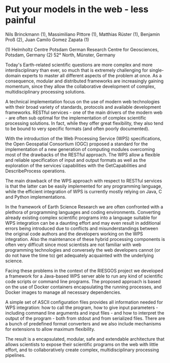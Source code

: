 Put your models in the web - less painful
=================================

Nils Brinckmann (1), Massimiliano Pittore (1), Matthias Rüster (1), Benjamin Proß (2), Juan Camilo Gomez Zapata (1)

(1) Helmholtz Centre Potsdam German Research Centre for Geosciences, Potsdam, Germany
(2) 52° North, Münster, Germany

Today's Earth-related scientific questions are more complex and more interdisciplinary than ever, so much
that is extremely challenging for single-domain experts to master all different aspects of the 
problem at once.
As a consequence, modular and distributed frameworks are increasingly gaining momentum, since they allow the
collaborative development of complex, multidisciplinary processing solutions.

A technical implementation focus on the use of modern web technologies with their broad variety of
standards, protocols and available development frameworks. RESTful services - one of the main
drivers of the modern web - are often sub optimal for the implementation of complex scientific
processing solutions. In fact, while they offer great flexibility, they also tend to be bound to very
specific formats (and often poorly documented).

With the introduction of the Web Processing Service (WPS) specifications, the Open Geospatial Consortium (OGC)
proposed a standard for the implementation of a new generation of computing modules overcoming most of the
drawbacks of the RESTful approach. The WPS allow a flexible and reliable specification of input and output formats as well as
the exploration of the services´capabilities with the GetCapabilities and DescribeProcess operations.

The main drawback of the WPS approach with respect to RESTful services is that the latter can be easily 
implemented for any programming language, while the efficient integration of WPS is currently mostly relying
on Java, C and Python implementations.

In the framework of Earth Science Research we are often confronted with a plethora of programming languages
and coding environments. Converting already existing complex scientific programs into a language suitable for WPS 
integration can be a daunting effort and may even result in additional errors being introduced due to conflicts
and misunderstandings between the original code authors and the developers working on the WPS integration. 
Also the maintenance of these hybrid processing components is often very difficult since most scientists are not 
familiar with web programming technologies and conversely the web developers cannot (or do not have the
time to) get adequately acquainted with the underlying science.

Facing these problems in the context of the RIESGOS project we developed a framework for a Java-based
WPS server able to run any kind of scientific code scripts or command line programs. The proposed approach is based
on the use of Docker containers encapsulating the running processes, and Docker images to manage all necessary dependencies.

A simple set of ASCII configuration files provides all information needed for WPS integration: how to call the program,
how to give input parameters - including command line arguments and input files - and how to interpret the output of
the program - both from stdout and from serialized files. There are a bunch of predefined format converters and we also
include mechanisms for extensions to allow maximum flexibility.

The result is a encapsulated, modular, safe and extendable architecture that allows scientists to expose
their scientific programs on the web with little effort, and to collaboratively create complex, multidisciplinary
processing pipelines. 
